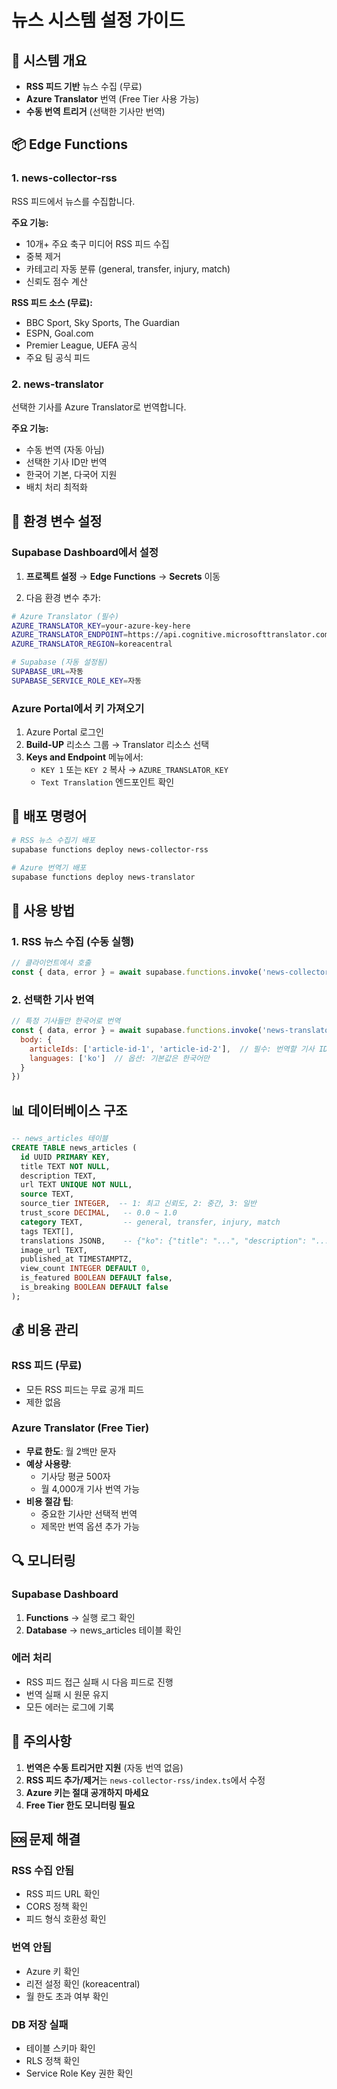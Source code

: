 # 뉴스 시스템 설정 가이드

## 🎯 시스템 개요
- **RSS 피드 기반** 뉴스 수집 (무료)
- **Azure Translator** 번역 (Free Tier 사용 가능)
- **수동 번역 트리거** (선택한 기사만 번역)

## 📦 Edge Functions

### 1. news-collector-rss
RSS 피드에서 뉴스를 수집합니다.

**주요 기능:**
- 10개+ 주요 축구 미디어 RSS 피드 수집
- 중복 제거
- 카테고리 자동 분류 (general, transfer, injury, match)
- 신뢰도 점수 계산

**RSS 피드 소스 (무료):**
- BBC Sport, Sky Sports, The Guardian
- ESPN, Goal.com
- Premier League, UEFA 공식
- 주요 팀 공식 피드

### 2. news-translator
선택한 기사를 Azure Translator로 번역합니다.

**주요 기능:**
- 수동 번역 (자동 아님)
- 선택한 기사 ID만 번역
- 한국어 기본, 다국어 지원
- 배치 처리 최적화

## 🔧 환경 변수 설정

### Supabase Dashboard에서 설정

1. **프로젝트 설정** → **Edge Functions** → **Secrets** 이동

2. 다음 환경 변수 추가:

```bash
# Azure Translator (필수)
AZURE_TRANSLATOR_KEY=your-azure-key-here
AZURE_TRANSLATOR_ENDPOINT=https://api.cognitive.microsofttranslator.com
AZURE_TRANSLATOR_REGION=koreacentral

# Supabase (자동 설정됨)
SUPABASE_URL=자동
SUPABASE_SERVICE_ROLE_KEY=자동
```

### Azure Portal에서 키 가져오기

1. Azure Portal 로그인
2. **Build-UP** 리소스 그룹 → Translator 리소스 선택
3. **Keys and Endpoint** 메뉴에서:
   - `KEY 1` 또는 `KEY 2` 복사 → `AZURE_TRANSLATOR_KEY`
   - `Text Translation` 엔드포인트 확인

## 🚀 배포 명령어

```bash
# RSS 뉴스 수집기 배포
supabase functions deploy news-collector-rss

# Azure 번역기 배포
supabase functions deploy news-translator
```

## 📱 사용 방법

### 1. RSS 뉴스 수집 (수동 실행)

```javascript
// 클라이언트에서 호출
const { data, error } = await supabase.functions.invoke('news-collector-rss')
```

### 2. 선택한 기사 번역

```javascript
// 특정 기사들만 한국어로 번역
const { data, error } = await supabase.functions.invoke('news-translator', {
  body: {
    articleIds: ['article-id-1', 'article-id-2'],  // 필수: 번역할 기사 ID들
    languages: ['ko']  // 옵션: 기본값은 한국어만
  }
})
```

## 📊 데이터베이스 구조

```sql
-- news_articles 테이블
CREATE TABLE news_articles (
  id UUID PRIMARY KEY,
  title TEXT NOT NULL,
  description TEXT,
  url TEXT UNIQUE NOT NULL,
  source TEXT,
  source_tier INTEGER,  -- 1: 최고 신뢰도, 2: 중간, 3: 일반
  trust_score DECIMAL,   -- 0.0 ~ 1.0
  category TEXT,         -- general, transfer, injury, match
  tags TEXT[],
  translations JSONB,    -- {"ko": {"title": "...", "description": "..."}}
  image_url TEXT,
  published_at TIMESTAMPTZ,
  view_count INTEGER DEFAULT 0,
  is_featured BOOLEAN DEFAULT false,
  is_breaking BOOLEAN DEFAULT false
);
```

## 💰 비용 관리

### RSS 피드 (무료)
- 모든 RSS 피드는 무료 공개 피드
- 제한 없음

### Azure Translator (Free Tier)
- **무료 한도**: 월 2백만 문자
- **예상 사용량**: 
  - 기사당 평균 500자
  - 월 4,000개 기사 번역 가능
- **비용 절감 팁**:
  - 중요한 기사만 선택적 번역
  - 제목만 번역 옵션 추가 가능

## 🔍 모니터링

### Supabase Dashboard
1. **Functions** → 실행 로그 확인
2. **Database** → news_articles 테이블 확인

### 에러 처리
- RSS 피드 접근 실패 시 다음 피드로 진행
- 번역 실패 시 원문 유지
- 모든 에러는 로그에 기록

## 📝 주의사항

1. **번역은 수동 트리거만 지원** (자동 번역 없음)
2. **RSS 피드 추가/제거**는 `news-collector-rss/index.ts`에서 수정
3. **Azure 키는 절대 공개하지 마세요**
4. **Free Tier 한도 모니터링 필요**

## 🆘 문제 해결

### RSS 수집 안됨
- RSS 피드 URL 확인
- CORS 정책 확인
- 피드 형식 호환성 확인

### 번역 안됨
- Azure 키 확인
- 리전 설정 확인 (koreacentral)
- 월 한도 초과 여부 확인

### DB 저장 실패
- 테이블 스키마 확인
- RLS 정책 확인
- Service Role Key 권한 확인